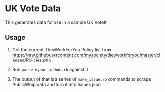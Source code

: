 # UK Vote Data

This generates data for use in a sample UK VoteIt

## Usage

1. Get the current TheyWorkForYou Policy list from https://raw.githubusercontent.com/mysociety/theyworkforyou/master/classes/Policies.php

2. Run ``parse-mysoc-github.rb`` against it

3. The output of that is a series of ``make_issue.rb`` commands to
   scrape PublicWhip data and turn it into Issues json

